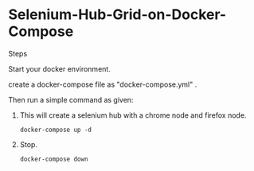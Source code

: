 # Selenium-Hub-Grid-on-Docker-Compose


Steps 

Start your docker environment.

create a docker-compose file as "docker-compose.yml" .

Then run a simple command as given:

1) This will create a selenium hub with a chrome node and firefox node.

       docker-compose up -d
         
2) Stop.

       docker-compose down
